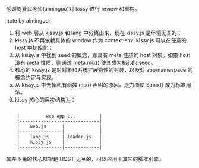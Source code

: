 
感谢周爱民老师(aimingoo)对 kissy 进行 review 和重构。

note by aimingoo:

1. 将 web 层从 kissy.js 和 lang 中分离出来，现在 kissy.js 是环境无关的；
2. kissy.js 不再依赖具体的 window 作为 context env. kissy.js 可以在任意的 host 中初始化；
3. 从 kissy.js 中找到 seed 的概念，即具有 meta 性质的 host 对象。如果 host 没有 meta 性质，则通过 meta.mix() 使其成为核心的 seed。
4. 核心的 kissy.js 是对对象和系统扩展特性的封装，以及对 app/namespace 的概念约定与实现。
5. 从 kissy.js 中去掉私有函数 mix() 声明的原因，是力图使 S.mix() 成为标准用法。
6. kissy 核心的层次结构为：
<pre><code>
    |          web app ...         |
    |------------------------------|
    |    web.js      |             |
    |----------------|             |
    |    lang.js     | loader.js   |
    |    kissy.js    |             |
    |----------------|-------------|
</code></pre>
其左下角的核心框架是 HOST 无关的，可以应用于其它的脚本引擎。
